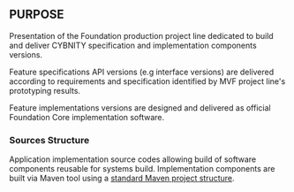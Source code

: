 ## PURPOSE
Presentation of the Foundation production project line dedicated to build and deliver CYBNITY specification and implementation components versions.

Feature specifications API versions (e.g interface versions) are delivered according to requirements and specification identified by MVF project line's prototyping results.

Feature implementations versions are designed and delivered as official Foundation Core implementation software.

### Sources Structure
Application implementation source codes allowing build of software components reusable for systems build.
Implementation components are built via Maven tool using a [standard Maven project structure](https://maven.apache.org/guides/introduction/introduction-to-the-standard-directory-layout.html).